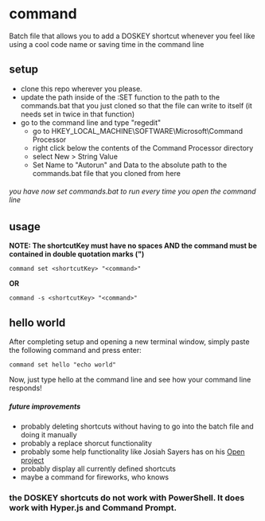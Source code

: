 # command
Batch file that allows you to add a DOSKEY shortcut whenever you feel like using a cool code name or saving time in the command line

## setup
  - clone this repo wherever you please.
  - update the path inside of the :SET function to the path to the commands.bat that you just cloned so that the file can write to itself (it needs set in twice in that function)
  - go to the command line and type "regedit"
    - go to HKEY_LOCAL_MACHINE\SOFTWARE\Microsoft\Command Processor
    - right click below the contents of the Command Processor directory
    - select New > String Value
    - Set Name to "Autorun" and Data to the absolute path to the commands.bat file that you cloned from here
  
  ###### you have now set commands.bat to run every time you open the command line

## usage

**NOTE: The shortcutKey must have no spaces AND the command must be contained in double quotation marks (")**

```
command set <shortcutKey> "<command>" 
```

**OR**

```
command -s <shortcutKey> "<command>"
```

## hello world

After completing setup and opening a new terminal window, simply paste the following command and press enter:

```
command set hello "echo world"
```
Now, just type hello at the command line and see how your command line responds!

##### future improvements
 - probably deleting shortcuts without having to go into the batch file and doing it manually
 - probably a replace shorcut functionality
 - probably some help functionality like Josiah Sayers has on his [Open project](https://github.nwie.net/sayerj1/Open-Create_Terminal_Shortcuts)
 - probably display all currently defined shortcuts
 - maybe a command for fireworks, who knows
 
 
### the DOSKEY shortcuts do not work with PowerShell. It does work with Hyper.js and Command Prompt.
